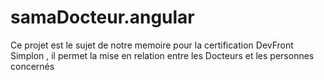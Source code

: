 # samaDocteur.angular
Ce projet est le sujet de notre memoire pour la certification DevFront Simplon , il permet la mise en relation entre les Docteurs et les personnes concernés
